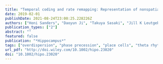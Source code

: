 ```yaml
---
title: "Temporal coding and rate remapping: Representation of nonspatial information in the hippocampus"
date: 2019-02-01
publishDate: 2021-08-24T23:00:25.228226Z
authors: ["Honi Sanders", "Daoyun Ji", "Takuya Sasaki", "Jill K Leutgeb", "Matthew A Wilson", "John E Lisman"]
publication_types: ["2"]
abstract: ""
featured: false
publication: "*Hippocampus*"
tags: ["overdispersion", "phase precession", "place cells", "theta rhythm", "theta sequence"]
url_pdf: "http://doi.wiley.com/10.1002/hipo.23020"
doi: "10.1002/hipo.23020"
---
```


